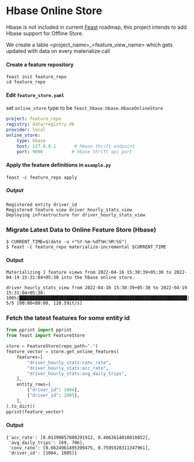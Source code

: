 # Hbase Online Store
Hbase is not included in current [Feast](https://github.com/feast-dev/feast) roadmap, this project intends to add Hbase 
support for Offline Store.

We create a table <project_name>_<feature_view_name> which gets updated with data on every materialize call


#### Create a feature repository

```shell
feast init feature_repo
cd feature_repo
```

#### Edit `feature_store.yaml`

set `online_store` type to be `feast_hbase.hbase.HbaseOnlineStore`

```yaml
project: feature_repo
registry: data/registry.db
provider: local
online_store:
    type: hbase
    host: 127.0.0.1       # hbase thrift endpoint
    port: 9090           # hbase thrift api port
```

#### Apply the feature definitions in `example.py`

```shell
feast -c feature_repo apply
```
##### Output
```
Registered entity driver_id
Registered feature view driver_hourly_stats_view
Deploying infrastructure for driver_hourly_stats_view
```

### Migrate Latest Data to Online Feature Store (Hbase)
```
$ CURRENT_TIME=$(date -u +"%Y-%m-%dT%H:%M:%S") 
$ feast -c feature_repo materialize-incremental $CURRENT_TIME
```
#### Output
```
Materializing 1 feature views from 2022-04-16 15:30:39+05:30 to 2022-04-19 15:31:04+05:30 into the hbase online store.

driver_hourly_stats_view from 2022-04-16 15:30:39+05:30 to 2022-04-19 15:31:04+05:30:
100%|████████████████████████████████████████████████████████████████| 5/5 [00:00<00:00, 120.59it/s]
```

### Fetch the latest features for some entity id
```python
from pprint import pprint
from feast import FeatureStore

store = FeatureStore(repo_path=".")
feature_vector = store.get_online_features(
    features=[
        "driver_hourly_stats:conv_rate",
        "driver_hourly_stats:acc_rate",
        "driver_hourly_stats:avg_daily_trips",
    ],
    entity_rows=[
        {"driver_id": 1004},
        {"driver_id": 1005},
    ],
).to_dict()
pprint(feature_vector)

```
#### Output
```
{'acc_rate': [0.01390857808291912, 0.4063614010810852],
 'avg_daily_trips': [69, 706],
 'conv_rate': [0.6624961495399475, 0.7595928311347961],
 'driver_id': [1004, 1005]}
```